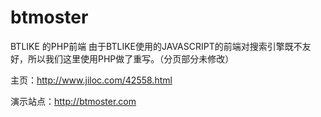 # btmoster
BTLIKE 的PHP前端
由于BTLIKE使用的JAVASCRIPT的前端对搜索引擎既不友好，所以我们这里使用PHP做了重写。（分页部分未修改）

主页：http://www.jiloc.com/42558.html

演示站点：http://btmoster.com
